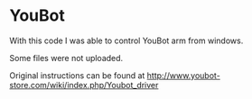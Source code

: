 # YouBot

With this code I was able to control YouBot arm from windows.

Some files were not uploaded.

Original instructions can be found at http://www.youbot-store.com/wiki/index.php/Youbot_driver

